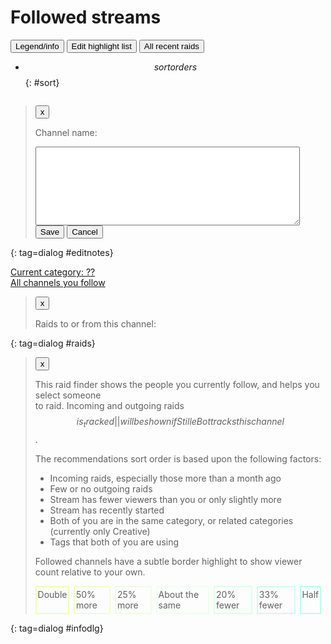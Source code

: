 # Followed streams

<button id=legend>Legend/info</button> <button id=highlights>Edit highlight list</button> <button id=allraids>All recent raids</button>

* $$sortorders$$
{: #sort}

<div id=streams></div>

> <button type=button class=dialog_cancel>x</button>
>
> <span id=notes_about_channel>Channel name: </span>
>
> <form method=dialog>
> <textarea rows=8 cols=50></textarea>
> <button value="save">Save</button> <button value="cancel">Cancel</button>
> </form>
{: tag=dialog #editnotes}

<a id=yourcat href="#" target="_blank">Current category: ??</a><br>
<a href="raidfinder?allfollows" target="_blank">All channels you follow</a>

> <button type=button class=dialog_cancel>x</button>
>
> Raids to or from this channel:
>
> <ul></ul>
{: tag=dialog #raids}

<style>
#streams {
	display: flex;
	flex-wrap: wrap;
	justify-content: space-around;
}
#streams > div {
	width: 320px; /* the width of the preview image */
	margin-bottom: 1em;
}
#streams ul {list-style-type: none; margin: 0; padding: 0; flex-grow: 1;}
#streams li {
	padding-left: 2em;
	text-indent: -2em;
}
.avatar {max-width: 40px;}
.inforow {display: flex;}
.inforow .img {flex-grow: 0; padding: 0.25em;}
.streamtitle {font-size: 85%;}
.emote {max-height: 1.25em;}
.tag {
	display: inline-block;
	padding: 0 0.125em; text-indent: 0; /* Override the general text-wrap settings from above */
	background: #ddd;
	border: 1px solid black;
	margin-right: 0.5em;
	font-size: 80%;
}

#sort::before {content: "Sort: "; margin: 0.5em 1em 0em -1em;}
#sort {
	display: flex;
	list-style-type: none;
}
#sort li {
	cursor: pointer;
	margin: 0.25em;
	padding: 0.25em;
	text-decoration: solid underline;
}
#sort li.current {text-decoration: double underline;}
.raid-incoming {font-weight: bold;}
.raid-incoming,.raid-outgoing {cursor: pointer;}
.notes {margin-right: 0.5em;}
.notes.absent {filter: grayscale(1);}
main {max-width: none!important;} /* Override the normal StilleBot style */

#raids ul {overflow-y: auto; max-height: 10em;}

.bcasttype {
	background-color: purple;
	color: white;
	border-radius: 50%;
}

.highlighted {
	background-color: #ffc;
	border: 1px solid #ff0;
}

.much_smaller     {border: 2px solid #bfe;}
.smaller          {border: 2px solid #cfe;}
.slightly_smaller {border: 2px solid #dfe;}
.samesize         {border: 2px solid #efe;}
.slightly_larger  {border: 2px solid #efd;}
.larger           {border: 2px solid #efc;}
.much_larger      {border: 2px solid #efb;}

#viewerlegend {display: flex;}
#viewerlegend div {margin-right: 0.5em; padding: 0.25em 0.125em;}
</style>

<script>
const follows = $$follows$$;
const your_stream = $$your_stream$$; //if 0, you're not online
let highlights = $$highlights$$; //human-readable list of highlight channels (even those not online)
const mode = "$$mode||normal$$"; //defines how the follow list is to be interpreted
const all_raids = $$all_raids$$;
</script>

> <button type=button class=dialog_cancel>x</button>
>
> This raid finder shows the people you currently follow, and helps you select someone<br>
> to raid. Incoming and outgoing raids $$is_tracked||will be shown if StilleBot tracks this channel$$.
>
> The recommendations sort order is based upon the following factors:
>
> * Incoming raids, especially those more than a month ago
> * Few or no outgoing raids
> * Stream has fewer viewers than you or only slightly more
> * Stream has recently started
> * Both of you are in the same category, or related categories (currently only Creative)
> * Tags that both of you are using
>
> Followed channels have a subtle border highlight to show viewer count relative to your own.
> <div id=viewerlegend>
> <div class=much_larger>Double</div>
> <div class=larger>50% more</div>
> <div class=slightly_larger>25% more</div>
> <div class=samesize>About the same</div>
> <div class=slightly_smaller>20% fewer</div>
> <div class=smaller>33% fewer</div>
> <div class=much_smaller>Half</div>
> </div>
{: tag=dialog #infodlg}

<script type=module src="$$static||raidfinder.js$$"></script>
